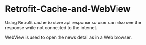# Retrofit-Cache-and-WebView

Using Retrofit cache to store api response so user can also see the response while not connected to the internet.

WebView is used to open the news detail as in a Web browser.
